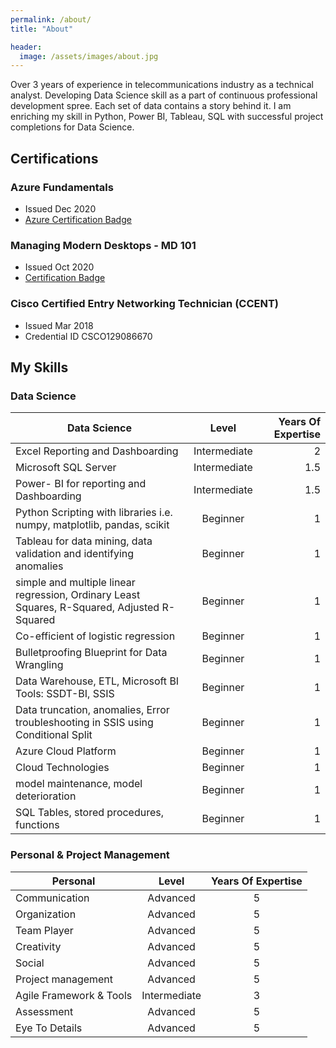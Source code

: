 ```yaml
---
permalink: /about/
title: "About"

header:
  image: /assets/images/about.jpg
---
```


Over 3 years of experience in telecommunications industry as a technical analyst. Developing Data Science skill as a part of continuous professional development spree. Each set of data contains a story behind it. I am enriching my skill in Python, Power BI, Tableau, SQL with successful project completions for Data Science.

## Certifications

### Azure Fundamentals				
* Issued Dec 2020						      			
* [Azure Certification Badge](https://www.credly.com/badges/83502229-5297-47ea-9836-e36a30cde3d8?source=linked_in_profile)

### Managing Modern Desktops - MD 101
* Issued Oct 2020
* [Certification Badge](https://www.credly.com/badges/a8c1c4f6-ad66-4c8c-b9ca-1dfe3889bfcc?source=linked_in_profile)

### Cisco Certified Entry Networking Technician (CCENT)
* Issued Mar 2018
* Credential ID CSCO129086670

## My Skills

### Data Science

| Data Science                                                                                  | Level                  | Years Of Expertise               |
| --------------------------------------------------------------------------------------------- |:----------------------:| --------------------------------:|
| Excel Reporting and Dashboarding                                                              | Intermediate           | 2                                |
| Microsoft SQL Server                                                                          | Intermediate           | 1.5                              |
| Power- BI for reporting and Dashboarding                                                      | Intermediate           | 1.5                              |
| Python Scripting with libraries i.e. numpy, matplotlib, pandas, scikit                        | Beginner               | 1                                |
| Tableau for data mining, data validation and identifying anomalies                            | Beginner               | 1                                |
| simple and multiple linear regression, Ordinary Least Squares, R-Squared, Adjusted R-Squared  | Beginner               | 1                                |  
| Co-efficient of logistic regression                                                           | Beginner               | 1                                |
| Bulletproofing Blueprint for Data Wrangling                                                   | Beginner               | 1                                |
| Data Warehouse, ETL, Microsoft BI Tools: SSDT-BI, SSIS                                        | Beginner               | 1                                | 
| Data truncation, anomalies, Error troubleshooting in SSIS using Conditional Split             | Beginner               | 1                                |
| Azure Cloud Platform					                                                        | Beginner               | 1                                | 
| Cloud Technologies								                                            | Beginner               | 1                                |
| model maintenance, model deterioration                                                        | Beginner               | 1                                |
| SQL Tables, stored procedures, functions				                                        | Beginner               | 1                                | 




### Personal & Project Management
 
| Personal                                                                                    | Level                            | Years Of Expertise               |
| ------------------------------------------------------------------------------------------- |:--------------------------------:| :-------------------------------:|
| Communication                                                                               | Advanced                         | 5                               |
| Organization                                                                                | Advanced                         | 5                               |
| Team Player  	                                                                              | Advanced                         | 5                               |
| Creativity                                                                                  | Advanced                         | 5                               |
| Social                                                                                      | Advanced                         | 5                               |
| Project management                                                                          | Advanced                         | 5                               |
| Agile Framework & Tools                                                                     | Intermediate                     | 3                               |
| Assessment                                                                                  | Advanced                         | 5                               |
| Eye To Details                                                                              | Advanced                         | 5                               |





  
